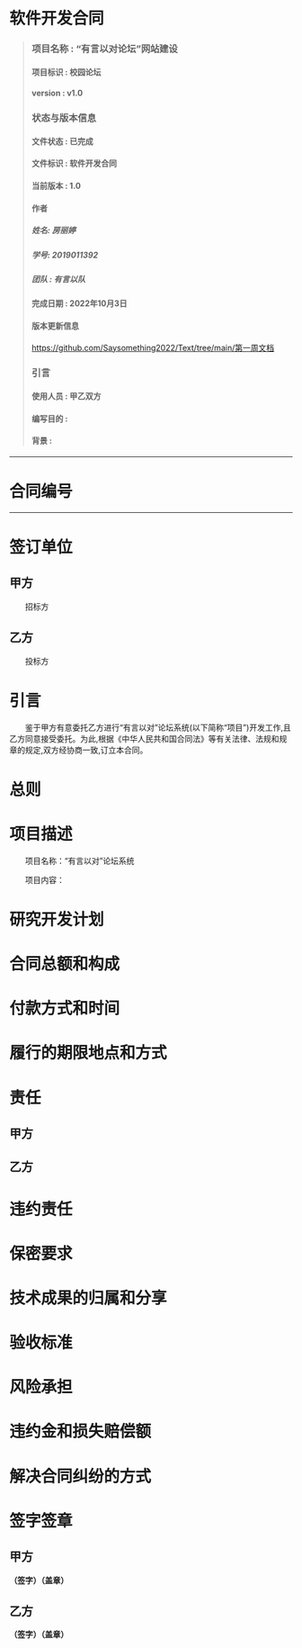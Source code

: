 # 软件开发合同
> ### 项目名称 : “有言以对论坛”网站建设
> #### 项目标识 : 校园论坛
> #### version : v1.0
> ### 状态与版本信息
> #### 文件状态 : 已完成
> #### 文件标识 : 软件开发合同
> #### 当前版本 : 1.0 
> #### 作者
> ##### 姓名: 房丽婷
> ##### 学号: 2019011392
> ##### 团队 : 有言以队
> #### 完成日期 : 2022年10月3日
> #### 版本更新信息
> https://github.com/Saysomething2022/Text/tree/main/第一周文档
> ### 引言
> #### 使用人员 : 甲乙双方
> #### 编写目的 : 
> #### 背景 : 
***


# 合同编号

----------

# 签订单位
## 甲方
&emsp;&emsp;招标方
## 乙方
&emsp;&emsp;投标方

# 引言
&emsp;&emsp;鉴于甲方有意委托乙方进行“有言以对”论坛系统(以下简称“项目”)开发工作,且乙方同意接受委托。为此,根据《中华人民共和国合同法》等有关法律、法规和规章的规定,双方经协商一致,订立本合同。

# 总则

# 项目描述
&emsp;&emsp;项目名称：“有言以对”论坛系统

&emsp;&emsp;项目内容：

# 研究开发计划

# 合同总额和构成

# 付款方式和时间

# 履行的期限地点和方式

# 责任
## 甲方

## 乙方

# 违约责任

# 保密要求

# 技术成果的归属和分享

# 验收标准

# 风险承担

# 违约金和损失赔偿额

# 解决合同纠纷的方式

# 签字签章
## 甲方
**（签字）（盖章）**

## 乙方
**（签字）（盖章）**

